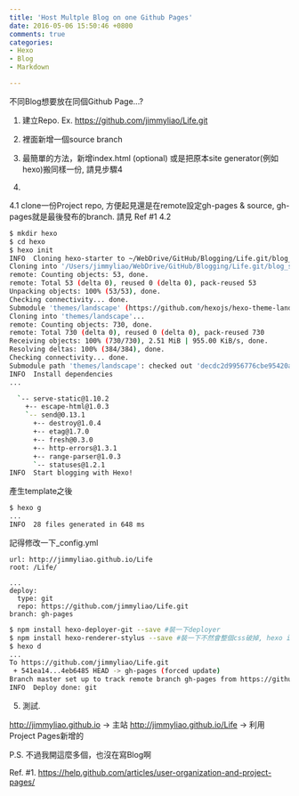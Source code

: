 ```yaml
---
title: 'Host Multple Blog on one Github Pages'
date: 2016-05-06 15:50:46 +0800
comments: true
categories: 
- Hexo
- Blog
- Markdown

---
```

不同Blog想要放在同個Github Page...?

<!--more-->

1. 建立Repo. Ex. https://github.com/jimmyliao/Life.git
2. 裡面新增一個source branch
3. 最簡單的方法，新增index.html
(optional) 或是把原本site generator(例如hexo)搬同樣一份, 請見步驟4

4. 
4.1 clone一份Project repo, 方便起見還是在remote設定gh-pages & source, gh-pages就是最後發布的branch. 請見 Ref #1
4.2 

``` bash
$ mkdir hexo
$ cd hexo
$ hexo init
INFO  Cloning hexo-starter to ~/WebDrive/GitHub/Blogging/Life.git/blog_src
Cloning into '/Users/jimmyliao/WebDrive/GitHub/Blogging/Life.git/blog_src'...
remote: Counting objects: 53, done.
remote: Total 53 (delta 0), reused 0 (delta 0), pack-reused 53
Unpacking objects: 100% (53/53), done.
Checking connectivity... done.
Submodule 'themes/landscape' (https://github.com/hexojs/hexo-theme-landscape.git) registered for path 'themes/landscape'
Cloning into 'themes/landscape'...
remote: Counting objects: 730, done.
remote: Total 730 (delta 0), reused 0 (delta 0), pack-reused 730
Receiving objects: 100% (730/730), 2.51 MiB | 955.00 KiB/s, done.
Resolving deltas: 100% (384/384), done.
Checking connectivity... done.
Submodule path 'themes/landscape': checked out 'decdc2d9956776cbe95420ae94bac87e22468d38'
INFO  Install dependencies
...

  `-- serve-static@1.10.2
    +-- escape-html@1.0.3
    `-- send@0.13.1
      +-- destroy@1.0.4
      +-- etag@1.7.0
      +-- fresh@0.3.0
      +-- http-errors@1.3.1
      +-- range-parser@1.0.3
      `-- statuses@1.2.1
INFO  Start blogging with Hexo!

``` 

產生template之後

``` bash
$ hexo g
...
INFO  28 files generated in 648 ms
``` 
記得修改一下_config.yml
``` 
url: http://jimmyliao.github.io/Life
root: /Life/

...
deploy:
  type: git
  repo: https://github.com/jimmyliao/Life.git
branch: gh-pages

``` 

``` bash
$ npm install hexo-deployer-git --save #裝一下deployer
$ npm install hexo-renderer-stylus --save #裝一下不然會整個css破掉, hexo issue
$ hexo d
...
To https://github.com/jimmyliao/Life.git
 + 541ea14...4eb6485 HEAD -> gh-pages (forced update)
Branch master set up to track remote branch gh-pages from https://github.com/jimmyliao/Life.git.
INFO  Deploy done: git


``` 


5. 測試.

http://jimmyliao.github.io -> 主站
http://jimmyliao.github.io/Life -> 利用Project Pages新增的


P.S. 不過我開這麼多個，也沒在寫Blog啊


Ref.
#1. https://help.github.com/articles/user-organization-and-project-pages/
